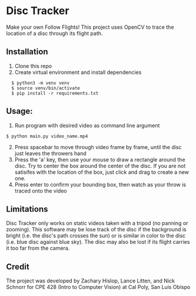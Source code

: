 # Disc Tracker

Make your own Follow Flights! This project uses OpenCV to trace the location of a disc through its flight path.

## Installation

1. Clone this repo
2. Create virtual environment and install dependencies

```
  $ python3 -m venv venv
  $ source venv/bin/activate
  $ pip install -r requirements.txt
```

## Usage:

1. Run program with desired video as command line argument

```
$ python main.py video_name.mp4
```

2. Press spacebar to move through video frame by frame, until the disc just leaves the throwers hand
3. Press the 'a' key, then use your mouse to draw a rectangle around the disc. Try to center the box around the center of the disc. If you are not satisifes with the location of the box, just click and drag to create a new one.
4. Press enter to confirm your bounding box, then watch as your throw is traced onto the video

## Limitations

Disc Tracker only works on static videos taken with a tripod (no panning or zooming).
This software may be lose track of the disc if the background is bright (i.e. the disc's path crosses the sun) or is similar in color to the disc (i.e. blue disc against blue sky).
The disc may also be lost if its flight carries it too far from the camera.

## Credit

The project was developed by Zachary Hislop, Lance Litten, and Nick Schnorr for CPE 428 (Intro to Computer Vision) at Cal Poly, San Luis Obispo
